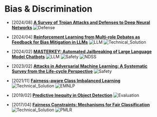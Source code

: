 # Bias & Discrimination

- [2024/08] **[A Survey of Trojan Attacks and Defenses to Deep Neural Networks](https://arxiv.org/abs/2408.08920)** ![Defense](https://img.shields.io/badge/Defense-87b800)

- [2024/04] **[Reinforcement Learning from Multi-role Debates as Feedback for Bias Mitigation in LLMs](https://arxiv.org/abs/2404.10160)** ![LLM](https://img.shields.io/badge/LLM-589cf4) ![Technical_Solution](https://img.shields.io/badge/Technical_Solution-87b800)

- [2024/02] **[MASTERKEY: Automated Jailbreaking of Large Language Model Chatbots](https://www.ndss-symposium.org/ndss-paper/masterkey-automated-jailbreaking-of-large-language-model-chatbots/)** ![LLM](https://img.shields.io/badge/LLM-589cf4) ![Safety](https://img.shields.io/badge/Safety-87b800) ![NDSS](https://img.shields.io/badge/NDSS-f1b800)

- [2023/02] **[Attacks in Adversarial Machine Learning: A Systematic Survey from the Life-cycle Perspective](https://arxiv.org/abs/2302.09457)** ![Safety](https://img.shields.io/badge/Safety-87b800)

- [2021/11] **[Fairness-aware Class Imbalanced Learning](https://aclanthology.org/2021.emnlp-main.155/)** ![Technical_Solution](https://img.shields.io/badge/Technical_Solution-87b800) ![EMNLP](https://img.shields.io/badge/EMNLP-f1b800)

- [2019/02] **[Predictive Inequity in Object Detection](https://arxiv.org/abs/1902.11097)** ![Evaluation](https://img.shields.io/badge/Evaluation-87b800)

- [2017/04] **[Fairness Constraints: Mechanisms for Fair Classification](https://proceedings.mlr.press/v54/zafar17a.html)** ![Technical_Solution](https://img.shields.io/badge/Technical_Solution-87b800) ![PMLR](https://img.shields.io/badge/PMLR-f1b800)
